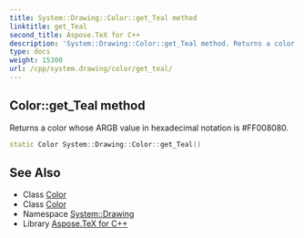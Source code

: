 ```yaml
---
title: System::Drawing::Color::get_Teal method
linktitle: get_Teal
second_title: Aspose.TeX for C++
description: 'System::Drawing::Color::get_Teal method. Returns a color whose ARGB value in hexadecimal notation is #FF008080 in C++.'
type: docs
weight: 15300
url: /cpp/system.drawing/color/get_teal/
---
```

## Color::get_Teal method


Returns a color whose ARGB value in hexadecimal notation is #FF008080.

```cpp
static Color System::Drawing::Color::get_Teal()
```

## See Also

* Class [Color](../)
* Class [Color](../)
* Namespace [System::Drawing](../../)
* Library [Aspose.TeX for C++](../../../)
